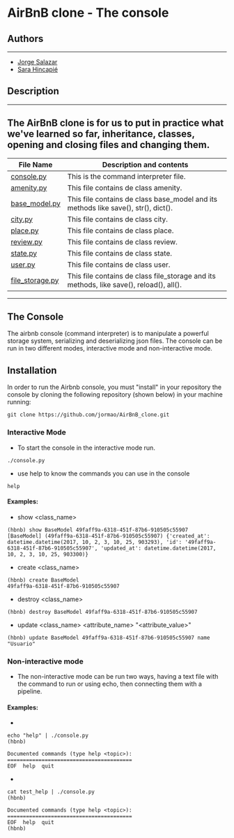 # AirBnB clone - The console

## Authors
---
* [Jorge Salazar](https://twitter.com/Jormao8)
* [Sara Hincapié](https://twitter.com/SaraHincapiMon1)
## Description
---
The AirBnB clone is for us to put in practice what we've learned so far, inheritance, classes, opening and closing files and changing them.
---
| File Name | Description and contents |
| --- | --- |
| [console.py](console.py) | This is the command interpreter file. |
| [amenity.py](models/amenity.py) | This file contains de class amenity. |
| [base_model.py](models/base_model.py) | This file contains de class base_model and its methods like save(), str(), dict(). |
| [city.py](models/city.py) | This file contains de class city. |
| [place.py](models/place.py) | This file contains de class place. |
| [review.py](models/review.py) | This file contains de class review. |
| [state.py](models/state.py) | This file contains de class state. |
| [user.py](models/user.py) | This file contains de class user. |
| [file_storage.py](models/engine/file_storae.py) | This file contains de class file_storage and its methods, like save(), reload(), all(). |
---
## The Console
The airbnb console (command interpreter) is to manipulate a powerful storage system, serializing and deserializing json files. The console can be run in two different modes, interactive mode and non-interactive mode.
## Installation
In order to run  the Airbnb console, you must "install" in your repository the console by cloning the following repository (shown below) in your machine running:
```
git clone https://github.com/jormao/AirBnB_clone.git
```
### Interactive Mode
* To start the console in the interactive mode run.
```
./console.py
```
* use help to know the commands you can use in the console
```
help
```
#### Examples:
* show <class_name> <id>
```
(hbnb) show BaseModel 49faff9a-6318-451f-87b6-910505c55907
[BaseModel] (49faff9a-6318-451f-87b6-910505c55907) {'created_at': datetime.datetime(2017, 10, 2, 3, 10, 25, 903293), 'id': '49faff9a-6318-451f-87b6-910505c55907', 'updated_at': datetime.datetime(2017, 10, 2, 3, 10, 25, 903300)}
```
* create <class_name>
```
(hbnb) create BaseModel
49faff9a-6318-451f-87b6-910505c55907
```
* destroy <class_name> <id>
```
(hbnb) destroy BaseModel 49faff9a-6318-451f-87b6-910505c55907
```
* update <class_name> <id> <attribute_name> "<attribute_value>"
```
(hbnb) update BaseModel 49faff9a-6318-451f-87b6-910505c55907 name "Usuario"
```
### Non-interactive mode
* The non-interactive mode can be run two ways, having a text file with the command to run or using echo, then connecting them with a pipeline.
#### Examples:
* 
```
echo "help" | ./console.py
(hbnb)

Documented commands (type help <topic>):
========================================
EOF  help  quit
```
*
```
cat test_help | ./console.py
(hbnb)

Documented commands (type help <topic>):
========================================
EOF  help  quit
(hbnb)
```